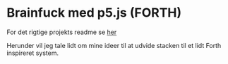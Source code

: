 Brainfuck med p5.js (FORTH)
=======
For det rigtige projekts readme se [her](https://github.com/Simon220902/BrainFuckProcessing)

Herunder vil jeg tale lidt om mine ideer til at udvide stacken til et lidt Forth inspireret system.
